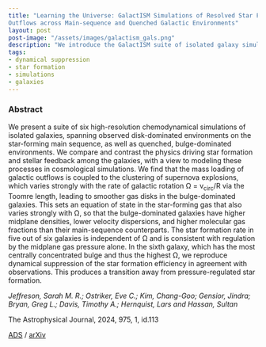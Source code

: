 ```yaml
---
title: "Learning the Universe: GalactISM Simulations of Resolved Star Formation and Galactic
Outflows across Main-sequence and Quenched Galactic Environments"
layout: post
post-image: "/assets/images/galactism_gals.png"
description: "We introduce the GalactISM suite of isolated galaxy simulations, comprising of a Milky Way-like, a NGC 300-like and 4 ETGs modelled after the Atlas3D/MASSIVE sample, and discuss the impact of galactic dynamics on star formation. Accepted by ApJ."   
tags:
- dynamical suppression
- star formation
- simulations
- galaxies
---
```


### Abstract ### 

We present a suite of six high-resolution chemodynamical simulations of isolated galaxies, spanning observed disk-dominated environments on the star-forming main sequence, as well as quenched, bulge-dominated environments. We compare and contrast the physics driving star formation and stellar feedback among the galaxies, with a view to modeling these processes in cosmological simulations. We find that the mass loading of galactic outflows is coupled to the clustering of supernova explosions, which varies strongly with the rate of galactic rotation Ω = v<sub>circ</sub>/R via the Toomre length, leading to smoother gas disks in the bulge-dominated galaxies. This sets an equation of state in the star-forming gas that also varies strongly with Ω, so that the bulge-dominated galaxies have higher midplane densities, lower velocity dispersions, and higher molecular gas fractions than their main-sequence counterparts. The star formation rate in five out of six galaxies is independent of Ω and is consistent with regulation by the midplane gas pressure alone. In the sixth galaxy, which has the most centrally concentrated bulge and thus the highest Ω, we reproduce dynamical suppression of the star formation efficiency in agreement with observations. This produces a transition away from pressure-regulated star formation.


*Jeffreson, Sarah M. R.; Ostriker, Eve C.; Kim, Chang-Goo; Gensior, Jindra; Bryan, Greg L.; Davis, Timothy A.; Hernquist, Lars and Hassan, Sultan*


The Astrophysical Journal, 2024, 975, 1, id.113

[ADS](https://ui.adsabs.harvard.edu/abs/2024ApJ...975..113J/abstract) / [arXiv](https://arxiv.org/abs/2409.09114)
